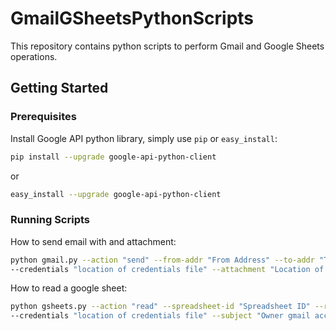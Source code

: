 # GmailGSheetsPythonScripts
This repository contains python scripts to perform Gmail and Google Sheets operations.

## Getting Started

### Prerequisites
Install Google API python library, simply use `pip` or `easy_install`:

```bash
pip install --upgrade google-api-python-client
```

or

```bash
easy_install --upgrade google-api-python-client
```
### Running Scripts
How to send email with and attachment:
```bash
python gmail.py --action "send" --from-addr "From Address" --to-addr "To Address" \
--credentials "location of credentials file" --attachment "Location of attachment file"
```
How to read a google sheet:
```bash
python gsheets.py --action "read" --spreadsheet-id "Spreadsheet ID" --range-name "Range Name" \
--credentials "location of credentials file" --subject "Owner gmail account for the spreadsheet"
```







